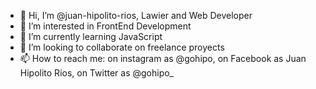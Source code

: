 - 👋 Hi, I’m @juan-hipolito-rios, Lawier and Web Developer
- 👀 I’m interested in FrontEnd Development
- 🌱 I’m currently learning JavaScript
- 💞️ I’m looking to collaborate on freelance proyects
- 📫 How to reach me: on instagram as @gohipo, on Facebook as Juan Hipolito Rios, on Twitter as @gohipo_

<!---
juan-hipolito-rios/juan-hipolito-rios is a ✨ special ✨ repository because its `README.md` (this file) appears on your GitHub profile.
You can click the Preview link to take a look at your changes.
--->

